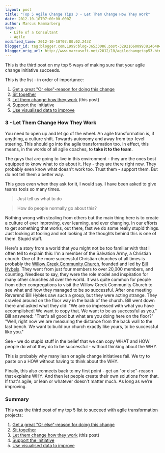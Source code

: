 ```yaml
---
layout: post
title: "Top 5 Agile Change Tips 3 - Let Them Change How They Work"
date: 2012-10-10T07:00:00.000Z
author: Marcus Hammarberg
tags:
  - Life of a Consultant
  - Agile
modified_time: 2012-10-10T07:00:02.243Z
blogger_id: tag:blogger.com,1999:blog-36533086.post-3292166009938146484
blogger_orig_url: http://www.marcusoft.net/2012/10/agilechangetop53.html
---
```


This is the third post on my top 5 ways of making sure that your agile change initiative succeeds.

This is the list - in order of importance:

1. [Get a great "Or else"-reason for doing this change](http://www.marcusoft.net/2012/10/agilechangetop51.html)
2. [Sit together](http://www.marcusoft.net/2012/10/agilechangetop52.html)
3. [Let them change how they work](http://www.marcusoft.net/2012/10/agilechangetop53.html) (this post)
4. [Support the initiative](http://www.marcusoft.net/2012/10/agilechangetop54.html)
5. [Use visualised data to improve](http://www.marcusoft.net/2012/10/agilechangetop55.html)

### 3 - Let Them Change How They Work

You need to open up and let go of the wheel. An agile transformation is, if anything, a culture shift. Towards autonomy and away from top-level steering. This should go into the agile transformation too. In effect, this means, in the words of all agile coaches, to **take it to the team**.

The guys that are going to live in this environment - they are the ones best equipped to know what to do about it. Hey - they are there right now. They probably even know what doesn't work too. Trust them - support them. But do not tell them a better way.

This goes even when they ask for it, I would say. I have been asked to give teams tools so many times.

> Just tell us what to do

> How do people normally go about this?

Nothing wrong with stealing from others but the main thing here is to create a culture of ever improving, ever learning, and ever changing. In our efforts to get something that works, out there, fast we do some really stupid things. Just looking at tooling and not looking at the thoughts behind this is one of them. Stupid stuff.

Here's a story from a world that you might not be too familiar with that I often tell to explain this:
I'm a member of the Salvation Army, a Christian church. One of the more successful Christian churches of all times is probably the [Willow Creek Community Church](http://www.willowcreek.org/), founded and led by [Bill Hybels](http://en.wikipedia.org/wiki/Bill_Hybels). They went from just four members to over 20,000 members, and counting. Needless to say, they were the role model and inspiration for many other churches all over the world.
It was quite common for people from other congregations to visit the Willow Creek Community Church to see what and how they managed to be so successful.
After one meeting Reverend Bill Hybles saw such a group, but they were acting strange. They crawled around on the floor way in the back of the church. Bill went down there and asked what they did:
"We are so impressed with what you have accomplished! We want to copy that. We want to be as successful as you."
Bill answered: "That's all good but what are you doing here on the floor?"
"Well, right now we are measuring the distance from the back wall to the last bench. We want to build our church exactly like yours, to be successful like you."

See - we do stupid stuff in the belief that we can copy WHAT and HOW people do what they do to be successful - without thinking about the WHY.

This is probably why many lean or agile change initiatives fail. We try to paste on a HOW without having to think about the WHY.

Finally, this also connects back to my first point - get an "or else"-reason that explains WHY. And then let people create their own solutions from that. If that's agile, or lean or whatever doesn't matter much. As long as we're improving.

### Summary

This was the third post of my top 5 list to succeed with agile transformation projects:

1. [Get a great "Or else"-reason for doing this change](http://www.marcusoft.net/2012/10/agilechangetop51.html)
2. [Sit together](http://www.marcusoft.net/2012/10/agilechangetop52.html)
3. [Let them change how they work](http://www.marcusoft.net/2012/10/agilechangetop53.html) (this post)
4. [Support the initiative](http://www.marcusoft.net/2012/10/agilechangetop54.html)
5. [Use visualised data to improve](http://www.marcusoft.net/2012/10/agilechangetop55.html)
